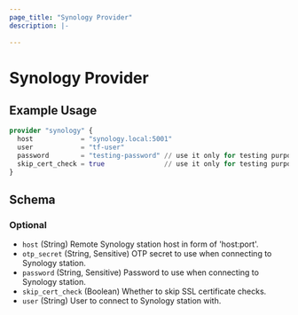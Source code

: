 ```yaml
---
page_title: "Synology Provider"
description: |-
  
---
```


# Synology Provider



## Example Usage

```terraform
provider "synology" {
  host            = "synology.local:5001"
  user            = "tf-user"
  password        = "testing-password" // use it only for testing purposes, use SYNOLOGY_PASSWORD env var to set this value
  skip_cert_check = true               // use it only for testing purposes
}
```

<!-- schema generated by tfplugindocs -->
## Schema

### Optional

- `host` (String) Remote Synology station host in form of 'host:port'.
- `otp_secret` (String, Sensitive) OTP secret to use when connecting to Synology station.
- `password` (String, Sensitive) Password to use when connecting to Synology station.
- `skip_cert_check` (Boolean) Whether to skip SSL certificate checks.
- `user` (String) User to connect to Synology station with.